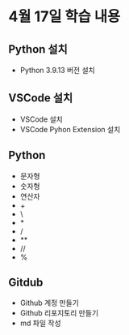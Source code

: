 # 4월 17일 학습 내용
## Python 설치 
- Python 3.9.13 버전 설치
## VSCode 설치
 - VSCode 설치
 - VSCode Pyhon Extension 설치
## Python
- 문자형
- 숫자형
- 연산자
 - \+
 - \
 - \*
 - /
 - \*\*
 - //
 - %
## Gitdub 
- Github 계정 만들기
- Github 리포지토리 만들기
- md 파일 작성
